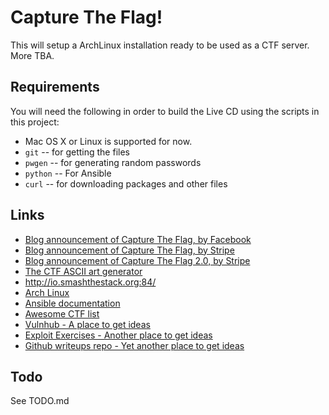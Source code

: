 Capture The Flag!
=================
This will setup a ArchLinux installation ready to be used as a CTF server.
More TBA.


Requirements
------------
You will need the following in order to build the Live CD using
the scripts in this project:

* Mac OS X or Linux is supported for now.
* `git` -- for getting the files
* `pwgen` -- for generating random passwords
* `python` -- For Ansible
* `curl` -- for downloading packages and other files


Links
-----
* [Blog announcement of Capture The Flag, by Facebook](https://www.facebook.com/notes/facebook-ctf/facebook-ctf-is-now-open-source/525464774322241/)
* [Blog announcement of Capture The Flag, by Stripe](https://stripe.com/blog/capture-the-flag)
* [Blog announcement of Capture The Flag 2.0, by Stripe](https://stripe.com/blog/capture-the-flag-20)
* [The CTF ASCII art generator](http://patorjk.com/software/taag/#p=testall&f=Graffiti&t=CTF)
* http://io.smashthestack.org:84/
* [Arch Linux](https://www.archlinux.org/)
* [Ansible documentation](http://docs.ansible.com/)
* [Awesome CTF list](https://github.com/apsdehal/awesome-ctf)
* [Vulnhub - A place to get ideas](https://www.vulnhub.com/)
* [Exploit Exercises - Another place to get ideas](https://exploit-exercises.com/)
* [Github writeups repo - Yet another place to get ideas](https://github.com/smokeleeteveryday/CTF_WRITEUPS)


Todo
----
See TODO.md

